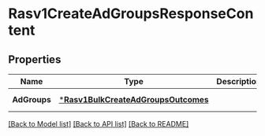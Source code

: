 # Rasv1CreateAdGroupsResponseContent

## Properties
Name | Type | Description | Notes
------------ | ------------- | ------------- | -------------
**AdGroups** | [***Rasv1BulkCreateAdGroupsOutcomes**](RASv1BulkCreateAdGroupsOutcomes.md) |  | [default to null]

[[Back to Model list]](../README.md#documentation-for-models) [[Back to API list]](../README.md#documentation-for-api-endpoints) [[Back to README]](../README.md)

